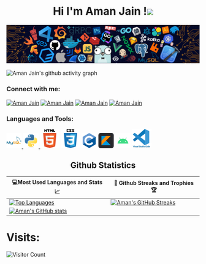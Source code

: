 <h1 align="center">Hi I'm Aman Jain !<img src="https://raw.githubusercontent.com/aemmadi/aemmadi/master/wave.gif" width="15px"></h1>
<p align="center">
  <img src="https://raw.githubusercontent.com/KevinPatel04/KevinPatel04/master/header.png">
 </p>




  ![Aman Jain's github activity graph](https://activity-graph.herokuapp.com/graph?username=notbrood&theme=react-dark)
<h3 align="left">Connect with me:</h3>
<p align="left">
</a>
  <a href="https://www.linkedin.com/in/ajain9926/" target="blank"
    ><img
      align="center"
      src="https://raw.githubusercontent.com/rahuldkjain/github-profile-readme-generator/master/src/images/icons/Social/linked-in-alt.svg"
      alt="Aman Jain"
      height="30"
      width="40"
  /></a>
  <a href="https://open.spotify.com/user/44tdtgt4n9xrtkgsrqr05yj5d" target="blank"
    ><img
      align="center"
      src="https://upload.wikimedia.org/wikipedia/commons/1/19/Spotify_logo_without_text.svg"
      alt="Aman Jain"
      height="30"
      width="40"
  /></a>
  <a href="https://instagram.com/notbrood" target="blank"
    ><img
      align="center"
      src="https://cdn-icons-png.flaticon.com/512/174/174855.png"
      alt="Aman Jain"
      height="40"
      width="40"></a>
  <a href="https://discord.com/users/Broood#2795" target="blank"
    ><img
      align="center"
      src="https://img.icons8.com/color/344/discord-logo.png"
      alt="Aman Jain"
      height="40"
      width="40"></a>
</p>
<h3 align="left">Languages and Tools:</h3>

 <p align="left">
     </a>
  </a>
    <a href="https://www.mysql.com/" target="_blank">
    <img
      src="https://raw.githubusercontent.com/devicons/devicon/master/icons/mysql/mysql-original-wordmark.svg"
      alt="mysql"
      width="40"
      height="40"
    />
  </a>
      <a href="https://www.python.org" target="_blank">
    <img
      src="https://raw.githubusercontent.com/devicons/devicon/master/icons/python/python-original.svg"
      alt="python"
      width="40"
      height="40"
    />
  </a>
  <img height="50" src="https://raw.githubusercontent.com/devicons/devicon/master/icons/html5/html5-original-wordmark.svg">
  <img height="50" src="https://raw.githubusercontent.com/devicons/devicon/master/icons/css3/css3-original-wordmark.svg">
  <img height="40" src="https://raw.githubusercontent.com/devicons/devicon/master/icons/c/c-original.svg">
  <img height="40" src="https://raw.githubusercontent.com/edent/SuperTinyIcons/a4d5d407534297a24d283718e371f49adb16146d/images/svg/kotlin.svg">
  <img height="40" src="https://raw.githubusercontent.com/edent/SuperTinyIcons/a4d5d407534297a24d283718e371f49adb16146d/images/svg/android.svg">
  <img height="50" src="https://raw.githubusercontent.com/devicons/devicon/master/icons/vscode/vscode-original-wordmark.svg">
</p>


<h2 align="center">Github Statistics </h2>

|💻Most Used Languages and Stats 📈|🎯 Github Streaks and Trophies 🏆|
|-----------------------------------|----------------------------------|
|[![Top Languages](https://github-readme-stats.vercel.app/api/top-langs/?username=notbrood&show_icons=true&theme=midnight-purple&layout=compact&hide_title=true)](https://github.com/notbrood)|[![Aman's GitHub Streaks](https://github-readme-streak-stats.herokuapp.com/?user=notbrood&theme=midnight-purple&hide_border=true)](https://github.com/notbrood)
|[![Aman's GitHub stats](https://github-readme-stats.vercel.app/api?username=notbrood&show_icons=true&theme=midnight-purple&hide_title=true)](https://github.com/notbrood)|
</p>
<h1 >Visits: </h1> 

![Visitor Count](https://profile-counter.glitch.me/notbrood/count.svg)

